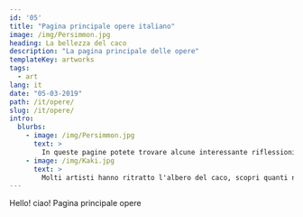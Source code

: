 ```yaml
---
id: '05'
title: "Pagina principale opere italiano"
image: /img/Persimmon.jpg
heading: La bellezza del caco
description: "La pagina principale delle opere"
templateKey: artworks
tags:
  - art
lang: it
date: "05-03-2019"
path: /it/opere/
slug: /it/opere/
intro:
  blurbs:
    - image: /img/Persimmon.jpg
      text: >
        In queste pagine potete trovare alcune interessante riflessioni sul caco.
    - image: /img/Kaki.jpg
      text: >
        Molti artisti hanno ritratto l'albero del caco, scopri quanti ne sono rimasti affascinati.
---
```


Hello! ciao! Pagina principale opere

